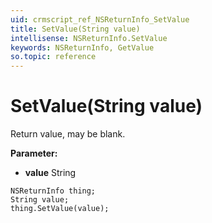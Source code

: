```yaml
---
uid: crmscript_ref_NSReturnInfo_SetValue
title: SetValue(String value)
intellisense: NSReturnInfo.SetValue
keywords: NSReturnInfo, GetValue
so.topic: reference
---
```


# SetValue(String value)

Return value, may be blank.

**Parameter:** 
* **value** String

```crmscript
NSReturnInfo thing;
String value;
thing.SetValue(value);
```

